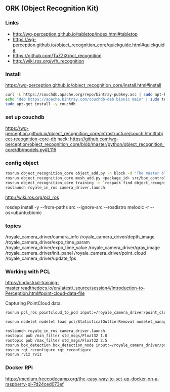 ## ORK (Object Recognition Kit)

### Links

* http://wg-perception.github.io/tabletop/index.html#tabletop
* https://wg-perception.github.io/object_recognition_core/quickguide.html#quickguide
* https://github.com/TuZZiX/pcl_recognition
* http://wiki.ros.org/vfh_recognition

### Install

https://wg-perception.github.io/object_recognition_core/install.html#install

```bash
curl -L https://couchdb.apache.org/repo/bintray-pubkey.asc | sudo apt-key add -
echo "deb https://apache.bintray.com/couchdb-deb bionic main" | sudo tee -a /etc/apt/sources.list.d/apache_couchdb_bionic.list
sudo apt-get install -y couchdb
```

### set up couchdb

https://wg-perception.github.io/object_recognition_core/infrastructure/couch.html#object-recognition-core-db
hack: https://github.com/wg-perception/object_recognition_core/blob/master/python/object_recognition_core/db/models.py#L115

### config object

```bash
rosrun object_recognition_core object_add.py -n block -d "The master block" --commit
rosrun object_recognition_core mesh_add.py <package_id> src/box_control/hackathon_block.obj --commit
rosrun object_recognition_core training -c `rospack find object_recognition_linemod`/conf/training.ork
roslaunch royale_in_ros camera_driver.launch
```


http://wiki.ros.org/pcl_ros


rosdep install -y --from-paths src --ignore-src --rosdistro melodic -r --os=ubuntu:bionic


### topics
/royale_camera_driver/camera_info
/royale_camera_driver/depth_image
/royale_camera_driver/expo_time_param
/royale_camera_driver/expo_time_value
/royale_camera_driver/gray_image
/royale_camera_driver/init_panel
/royale_camera_driver/point_cloud
/royale_camera_driver/update_fps


### Working with PCL

https://industrial-training-master.readthedocs.io/en/latest/_source/session4/Introduction-to-Perception.html#point-cloud-data-file

Capturing PointCloud data.

```bash
rosrun pcl_ros pointcloud_to_pcd input:=/royale_camera_driver/point_cloud
```

```bash
rosrun nodelet nodelet load pcl/StatisticalOutlierRemoval nodelet_manager __name:=nodelet1 nodelet1/input:=/royale_camera_driver/point_cloud nodelet1/output:=/postpro _stddev:=0.2
```

```bash
roslaunch royale_in_ros camera_driver.launch
rostopic pub /min_filter std_msgs/Float32 1.0
rostopic pub /max_filter std_msgs/Float32 2.5
rosrun box_detection box_detection_node input:=/royale_camera_driver/point_cloud
rosrun rqt_reconfigure rqt_reconfigure
rosrun rviz rviz
```

### Docker RPi

https://medium.freecodecamp.org/the-easy-way-to-set-up-docker-on-a-raspberry-pi-7d24ced073ef
